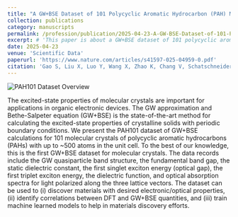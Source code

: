 ```yaml
---
title: "A GW+BSE Dataset of 101 Polycyclic Aromatic Hydrocarbon (PAH) Molecular Crystals"
collection: publications
category: manuscripts
permalink: /profession/publication/2025-04-23-A-GW-BSE-Dataset-of-101-Polycyclic-Aromatic-Hydrocarbon-PAH-Molecular-Crystals
excerpt: # 'This paper is about a GW+BSE dataset of 101 polycyclic aromatic hydrocarbon (PAH) molecular crystals.'
date: 2025-04-23
venue: 'Scientific Data'
paperurl: 'https://www.nature.com/articles/s41597-025-04959-0.pdf'
citation: 'Gao S, Liu X, Luo Y, Wang X, Zhao K, Chang V, Schatschneider B, Marom N. PAH101: AGW+ BSE Dataset of 101 Polycyclic Aromatic Hydrocarbon (PAH) Molecular Crystals. Scientific Data. 2025 Apr 23;12(1):679.'
---
```


![PAH101 Dataset Overview](/images/PAH101Nature25.gif)

The excited-state properties of molecular crystals are important for applications in organic electronic devices. The GW approximation and Bethe-Salpeter equation (GW+BSE) is the state-of-the-art method for calculating the excited-state properties of crystalline solids with periodic boundary conditions. We present the PAH101 dataset of GW+BSE calculations for 101 molecular crystals of polycyclic aromatic hydrocarbons (PAHs) with up to  ~500 atoms in the unit cell. To the best of our knowledge, this is the first GW+BSE dataset for molecular crystals. The data records include the GW quasiparticle band structure, the fundamental band gap, the static dielectric constant, the first singlet exciton energy (optical gap), the first triplet exciton energy, the dielectric function, and optical absorption spectra for light polarized along the three lattice vectors. The dataset can be used to (i) discover materials with desired electronic/optical properties, (ii) identify correlations between DFT and GW+BSE quantities, and (iii) train machine learned models to help in materials discovery efforts.